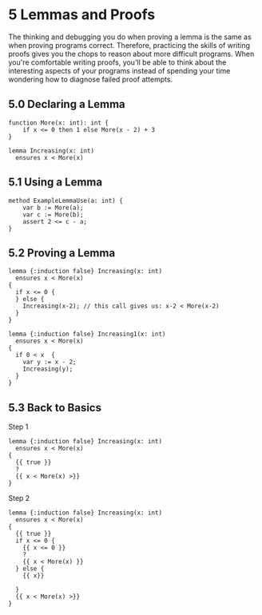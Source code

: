 # 5 Lemmas and Proofs

The thinking and debugging you do when proving a lemma is the same as when proving programs correct. Therefore, practicing the skills of writing proofs gives you the chops to reason about more difficult programs. When you're comfortable writing proofs, you'll be able to think about the interesting aspects of your programs instead of spending your time wondering how to diagnose failed proof attempts.

## 5.0 Declaring a Lemma
```
function More(x: int): int {
    if x <= 0 then 1 else More(x - 2) + 3
}

lemma Increasing(x: int)
  ensures x < More(x)
```

## 5.1 Using a Lemma

```
method ExampleLemmaUse(a: int) {
    var b := More(a);
    var c := More(b);
    assert 2 <= c - a;
}
```

## 5.2 Proving a Lemma

```
lemma {:induction false} Increasing(x: int)
  ensures x < More(x)
{
  if x <= 0 {
  } else {
    Increasing(x-2); // this call gives us: x-2 < More(x-2)
  }
}
```

```
lemma {:induction false} Increasing1(x: int)
  ensures x < More(x)
{
  if 0 < x  {
    var y := x - 2;
    Increasing(y);
  }
}
```

## 5.3 Back to Basics

Step 1
```
lemma {:induction false} Increasing(x: int)
  ensures x < More(x)
{
  {{ true }}
  ?
  {{ x < More(x) >}}
}
```
Step 2
```
lemma {:induction false} Increasing(x: int)
  ensures x < More(x)
{
  {{ true }}
  if x <= 0 {
    {{ x <= 0 }}
    ?
    {{ x < More(x) }}
  } else {
    {{ x}}

  }
  {{ x < More(x) >}}
}
```